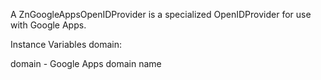 A ZnGoogleAppsOpenIDProvider is a specialized OpenIDProvider for use with Google Apps.

Instance Variables
	domain:		<String>

domain
	- Google Apps domain name
